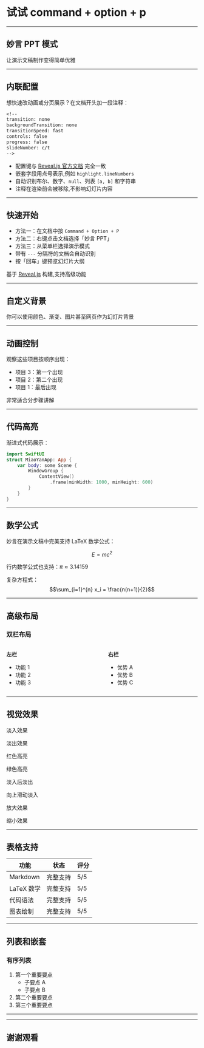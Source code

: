 # 试试 command + option + p

---

## 妙言 PPT 模式

让演示文稿制作变得简单优雅

---

## 内联配置

想快速改动画或分页展示？在文档开头加一段注释：

```txt
<!--
transition: none
backgroundTransition: none
transitionSpeed: fast
controls: false
progress: false
slideNumber: c/t
-->
```

- 配置键与 [Reveal.js 官方文档](https://revealjs.com/config/) 完全一致
- 嵌套字段用点号表示,例如 `highlight.lineNumbers`
- 自动识别布尔、数字、`null`、列表 `[a, b]` 和字符串
- 注释在渲染前会被移除,不影响幻灯片内容

---

## 快速开始

- 方法一：在文档中按 `Command + Option + P`
- 方法二：右键点击文档选择「妙言 PPT」
- 方法三：从菜单栏选择演示模式
- 带有 `---` 分隔符的文档会自动识别
- 按「回车」键预览幻灯片大纲

基于 [Reveal.js](https://revealjs.com/markdown/) 构建,支持高级功能

---

<!-- .slide: data-background="#F8CB9E" -->
## 自定义背景

你可以使用颜色、渐变、图片甚至网页作为幻灯片背景

---

## 动画控制

观察这些项目按顺序出现：

- 项目 3：第一个出现 <!-- .element: class="fragment" data-fragment-index="1" -->
- 项目 2：第二个出现 <!-- .element: class="fragment" data-fragment-index="2" -->
- 项目 1：最后出现 <!-- .element: class="fragment" data-fragment-index="3" -->

非常适合分步骤讲解

---

## 代码高亮

渐进式代码展示：

```swift [1|2-4|5-7|8]
import SwiftUI
struct MiaoYanApp: App {
    var body: some Scene {
        WindowGroup {
            ContentView()
                .frame(minWidth: 1000, minHeight: 600)
        }
    }
}
```

---

## 数学公式

妙言在演示文稿中完美支持 LaTeX 数学公式：

$$E = mc^2$$

行内数学公式也支持：$\pi \approx 3.14159$

复杂方程式：
$$\sum_{i=1}^{n} x_i = \frac{n(n+1)}{2}$$

---

## 高级布局

### 双栏布局

<div style="display: flex; gap: 2rem;">
<div style="flex: 1;">

**左栏**

- 功能 1
- 功能 2
- 功能 3

</div>
<div style="flex: 1;">

**右栏**

- 优势 A
- 优势 B
- 优势 C

</div>
</div>

---

## 视觉效果

<p class="fragment">淡入效果</p>
<p class="fragment fade-out">淡出效果</p>
<p class="fragment highlight-red">红色高亮</p>
<p class="fragment highlight-green">绿色高亮</p>
<p class="fragment fade-in-then-out">淡入后淡出</p>
<p class="fragment fade-up">向上滑动淡入</p>
<p class="fragment grow">放大效果</p>
<p class="fragment shrink">缩小效果</p>

---

## 表格支持

| 功能 | 状态 | 评分 |
|------|------|------|
| Markdown | 完整支持 | 5/5 |
| LaTeX 数学 | 完整支持 | 5/5 |
| 代码语法 | 完整支持 | 5/5 |
| 图表绘制 | 完整支持 | 5/5 |

---

## 列表和嵌套

### 有序列表

1. 第一个重要要点
   - 子要点 A
   - 子要点 B
2. 第二个重要要点
3. 第三个重要要点

---

<!-- .slide: data-background-iframe="https://miaoyan.app/" -->
<!-- .slide: data-background-interactive -->

---

## 谢谢观看
